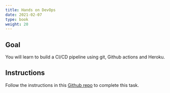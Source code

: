 ```yaml
---
title: Hands on DevOps
date: 2021-02-07
type: book
weight: 20
---
```


## Goal

You will learn to build a CI/CD pipeline using git, Github actions and Heroku.

## Instructions

Follow the instructions in this [Github repo](https://github.com/rafed/ci-cd-pipeline) to complete this task.